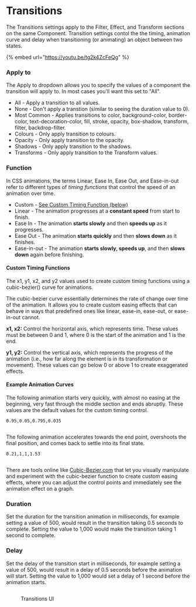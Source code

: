 # Transitions

The Transitions settings apply to the Filter, Effect, and Transform sections on the same Component. Transition settings contol the the timing, animation curve and delay when transitioning (or animating) an object between two states.

{% embed url="https://youtu.be/tg2k4ZcFeQg" %}

### Apply to

The Apply to dropdown allows you to specify the values of a component the transition will apply to. In most cases you'll want this set to "All".

* All - Apply a transition to all values.
* None -  Don't apply a transtion (similar to seeing the duration value to 0).
* Most Common - Applies transitions to color, background-color, border-color, text-decoration-color, fill, stroke, opacity, box-shadow, transform, filter, backdrop-filter.
* Colours - Only apply transition to colours.
* Opacity - Only apply transition to the opacity.
* Shadows - Only apply transition to the shadows.
* Transforms - Only apply transition to the Transform values.

### Function

In CSS animations, the terms Linear, Ease In, Ease Out, and Ease-in-out refer to different types of _timing functions_ that control the speed of an animation over time.

* Custom - [See Custom Timing Function (below)](transitions.md#a-note-on-the-custom-timing-function)
* Linear - The animation progresses at a **constant speed** from start to finish.
* Ease In - The animation **starts slowly** and then **speeds up** as it progresses.
* Ease Out - The animation **starts quickly** and then **slows down** as it finishes.
* Ease-in-out - The animation **starts slowly, speeds up**, and then **slows down** again before finishing.

#### Custom Timing Functions

The x1, y1, x2, and y2 values used to create custom timing functions using a cubic-bezier() curve for animations.

The cubic-bezier curve essentially determines the rate of change over time of the animation. It allows you to create custom easing effects that can behave in ways that predefined ones like linear, ease-in, ease-out, or ease-in-out cannot.

**x1, x2:** Control the horizontal axis, which represents time. These values must be between 0 and 1, where 0 is the start of the animation and 1 is the end.

**y1, y2:** Control the vertical axis, which represents the progress of the animation (i.e., how far along the element is in its transformation or movement). These values can go below 0 or above 1 to create exaggerated effects.

#### Example Animation Curves

The following animation starts very quickly, with almost no easing at the beginning, very fast through the middle section and ends abruptly. These values are the default values for the custom timing control.

```
0.95,0.05,0.795,0.035
```

<figure><img src="../../../.gitbook/assets/CleanShot 2024-10-17 at 10 .31.23.gif" alt=""><figcaption></figcaption></figure>

The following animation accelerates towards the end point, overshoots the final position, and comes back to settle into its final state.

```
0.21,1,1,1.53
```

<figure><img src="../../../.gitbook/assets/CleanShot 2024-10-17 at 10 .28.15.gif" alt=""><figcaption></figcaption></figure>

There are tools online like [Cubic-Bezier.com](https://cubic-bezier.com) that let you visually manipulate and experiment with the cubic-bezier function to create custom easing effects, where you can adjust the control points and immediately see the animation effect on a graph.

### Duration

Set the duration for the transition animation in milliseconds, for example setting a value of 500, would result in the transition taking 0.5 seconds to complete. Setting the value to 1,000 would make the transition taking 1 second to complete.

### Delay

Set the delay of the transition start in milliseconds, for example setting a value of 500, would result in a delay of 0.5 seconds before the animation will start. Setting the value to 1,000 would set a delay of 1 second before the animation starts.

<figure><img src="../../../.gitbook/assets/CleanShot 2024-10-17 at 9 .52.22@2x.png" alt=""><figcaption><p>Transitions UI</p></figcaption></figure>


